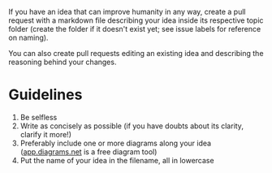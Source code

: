 If you have an idea that can improve humanity in any way, create a pull request with a markdown file describing your idea inside its respective topic folder (create the folder if it doesn't exist yet; see issue labels for reference on naming).

You can also create pull requests editing an existing idea and describing the reasoning behind your changes.

# Guidelines

1. Be selfless
2. Write as concisely as possible (if you have doubts about its clarity, clarify it more!)
3. Preferably include one or more diagrams along your idea ([app.diagrams.net](https://app.diagrams.net) is a free diagram tool)
4. Put the name of your idea in the filename, all in lowercase
